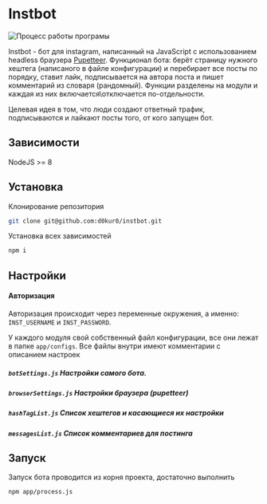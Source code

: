 # Instbot

![Процесс работы програмы](https://pp.userapi.com/c851216/v851216067/de22f/XDfyb98BiG4.jpg)

Instbot - бот для instagram, написанный на JavaScript c использованием headless браузера [Pupetteer](https://github.com/GoogleChrome/puppeteer).
Функционал бота: берёт страницу нужного хештега (написаного в файле конфигурации) и перебирает все посты по порядку, ставит лайк, подписывается на автора поста и пишет комментарий из словаря (рандомный).
Функции разделены на модули и каждая из них включается\отключается по-отдельности.

Целевая идея в том, что люди создают ответный трафик, подписываются и лайкают посты того, от кого запущен бот.

## Зависимости
NodeJS >= 8

## Установка

Клонирование репозитория

```bash
git clone git@github.com:d0kur0/instbot.git
```

Установка всех зависимостей

```bash
npm i
```

## Настройки

#### Авторизация

Авторизация происходит через переменные окружения, а именно: `INST_USERNAME` и `INST_PASSWORD`.

У каждого модуля свой собственный файл конфигурации, все они лежат в папке ```app/configs```.
Все файлы внутри имеют комментарии с описанием настроек

##### ``botSettings.js`` Настройки самого бота.
##### ``browserSettings.js`` Настройки браузера (pupetteer)
##### ``hashTagList.js`` Список хештегов и касающиеся их настройки
##### ``messagesList.js`` Список комментариев для постинга

## Запуск
Запуск бота проводится из корня проекта, достаточно выполнить
```bash
npm app/process.js
```
